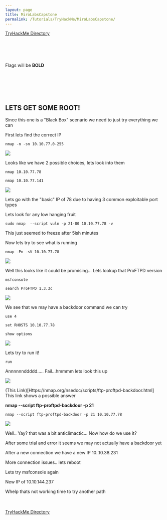 ```yaml
---
layout: page
title: MiroLabsCapstone
permalink: /Tutorials/TryHackMe/MiroLabsCapstone/
---
```


[TryHackMe Directory](https://zacvr.github.io/Tutorials/TryHackMe/)
<br/><br/>
<br/><br/>
<br/><br/>
Flags will be **BOLD**
<br/><br/>
<br/><br/>
<br/><br/>


LETS GET SOME ROOT!
----

Since this one is a "Black Box" scenario we need to just try everything we can



First lets find the correct IP

```nmap -n -sn 10.10.77.0-255```

<img src="/images/TryHackMe/MiroLabsCapstone/IPs.png">

Looks like we have 2 possible choices, lets look into them

```nmap 10.10.77.78```

```nmap 10.10.77.141```

<img src="/images/TryHackMe/MiroLabsCapstone/IP_Results.png">

Lets go with the "basic" IP of 78 due to having 3 common exploitable port types

Lets look for any low hanging fruit

```sudo nmap  --script vuln -p 21-80 10.10.77.78 -v```

This just seemed to freeze after 5ish minutes


Now lets try to see what is running

```nmap -Pn -sV 10.10.77.78```

<img src="/images/TryHackMe/MiroLabsCapstone/Services.png">

Well this looks like it could be promising... Lets lookup that ProFTPD version

```msfconsole```

```search ProFTPD 1.3.3c```

<img src="/images/TryHackMe/MiroLabsCapstone/Exploit.png">

We see that we may have a backdoor command we can try

```use 4```

```set RHOSTS 10.10.77.78```

```show options```

<img src="/images/TryHackMe/MiroLabsCapstone/Show.png">

Lets try to run it!

```run```

Annnnnnddddd..... Fail...hmmmm lets look this up

<img src="/images/TryHackMe/MiroLabsCapstone/RunFail.png">

(This Link)[Https://nmap.org/nsedoc/scripts/ftp-proftpd-backdoor.html]  This link shows a possible answer

**nmap --script ftp-proftpd-backdoor -p 21 <host>**

```nmap --script ftp-proftpd-backdoor -p 21 10.10.77.78```

<img src="/images/TryHackMe/MiroLabsCapstone/Backdoor.png">

Well.. Yay? that was a bit anticlimactic... Now how do we use it?

After some trial and error it seems we may not actually have a backdoor yet
	
After a new connection we have a new IP 10..10.38.231
  
More connection issues.. lets reboot

Lets try msfconsole again
	
New IP of 10.10.144.237

Whelp thats not working time to try another path






























































































































































































































<br/><br/>
[TryHackMe Directory](https://zacvr.github.io/Tutorials/TryHackMe/)
